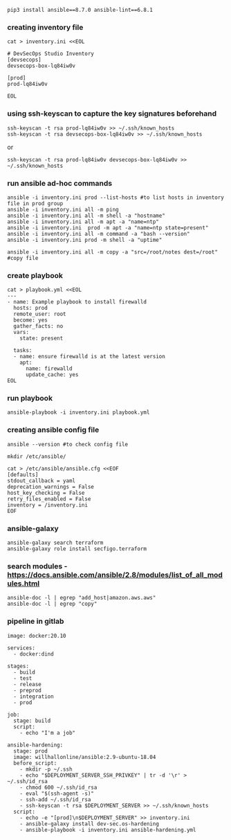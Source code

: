 ```
pip3 install ansible==8.7.0 ansible-lint==6.8.1
```

### creating inventory file

```
cat > inventory.ini <<EOL

# DevSecOps Studio Inventory
[devsecops]
devsecops-box-lq84iw0v

[prod]
prod-lq84iw0v

EOL
```


###  using ssh-keyscan to capture the key signatures beforehand

```
ssh-keyscan -t rsa prod-lq84iw0v >> ~/.ssh/known_hosts
ssh-keyscan -t rsa devsecops-box-lq84iw0v >> ~/.ssh/known_hosts
```
or
```
ssh-keyscan -t rsa prod-lq84iw0v devsecops-box-lq84iw0v >> ~/.ssh/known_hosts
```

### run ansible ad-hoc commands

```
ansible -i inventory.ini prod --list-hosts #to list hosts in inventory file in prod group
ansible -i inventory.ini all -m ping
ansible -i inventory.ini all -m shell -a "hostname"
ansible -i inventory.ini all -m apt -a "name=ntp"
ansible -i inventory.ini  prod -m apt -a "name=ntp state=present"
ansible -i inventory.ini all -m command -a "bash --version"
ansible -i inventory.ini prod -m shell -a "uptime"

ansible -i inventory.ini all -m copy -a "src=/root/notes dest=/root" #copy file
```

### create playbook

```
cat > playbook.yml <<EOL
---
- name: Example playbook to install firewalld
  hosts: prod
  remote_user: root
  become: yes
  gather_facts: no
  vars:
    state: present

  tasks:
  - name: ensure firewalld is at the latest version
    apt:
      name: firewalld
      update_cache: yes
EOL
```

### run playbook

```
ansible-playbook -i inventory.ini playbook.yml

```

### creating ansible config file

```
ansible --version #to check config file

mkdir /etc/ansible/

cat > /etc/ansible/ansible.cfg <<EOF
[defaults]
stdout_callback = yaml
deprecation_warnings = False
host_key_checking = False
retry_files_enabled = False
inventory = /inventory.ini
EOF
```

### ansible-galaxy
```
ansible-galaxy search terraform
ansible-galaxy role install secfigo.terraform
```

### search modules - https://docs.ansible.com/ansible/2.8/modules/list_of_all_modules.html

```
ansible-doc -l | egrep "add_host|amazon.aws.aws"
ansible-doc -l | egrep "copy"

```


### pipeline in gitlab

```
image: docker:20.10

services:
  - docker:dind

stages:
  - build
  - test
  - release
  - preprod
  - integration
  - prod

job:
  stage: build
  script:
    - echo "I'm a job"

ansible-hardening:
  stage: prod
  image: willhallonline/ansible:2.9-ubuntu-18.04
  before_script:
    - mkdir -p ~/.ssh
    - echo "$DEPLOYMENT_SERVER_SSH_PRIVKEY" | tr -d '\r' > ~/.ssh/id_rsa
    - chmod 600 ~/.ssh/id_rsa
    - eval "$(ssh-agent -s)"
    - ssh-add ~/.ssh/id_rsa
    - ssh-keyscan -t rsa $DEPLOYMENT_SERVER >> ~/.ssh/known_hosts
  script:
    - echo -e "[prod]\n$DEPLOYMENT_SERVER" >> inventory.ini
    - ansible-galaxy install dev-sec.os-hardening
    - ansible-playbook -i inventory.ini ansible-hardening.yml

```

